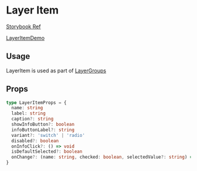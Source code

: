 # Layer Item

[Storybook Ref](https://wri.github.io/wri-design-systems/?path=/docs/geospatial-layers-layer-item--docs)

[LayerItemDemo](https://github.com/wri/wri-design-systems/blob/main/src/components/Layer/LayerItem/LayerItemDemo.tsx)

## Usage

LayerItem is used as part of [LayerGroups](https://github.com/wri/wri-design-systems/tree/main/src/components/Layer/LayerGroup)

## Props

```ts
type LayerItemProps = {
  name: string
  label: string
  caption?: string
  showInfoButton?: boolean
  infoButtonLabel?: string
  variant?: 'switch' | 'radio'
  disabled?: boolean
  onInfoClick?: () => void
  isDefaultSelected?: boolean
  onChange?: (name: string, checked: boolean, selectedValue?: string) => void
}
```
